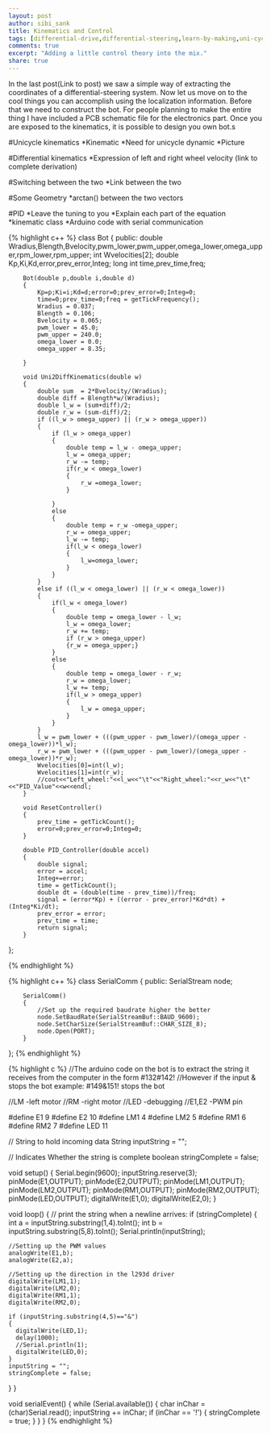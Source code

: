 ```yaml
---
layout: post
author: sibi_sank
title: Kinematics and Control
tags: [differential-drive,differential-steering,learn-by-making,uni-cycle]
comments: true
excerpt: "Adding a little control theory into the mix."
share: true
---
```


In the last post(Link to post) we saw a simple way of extracting the coordinates of a differential-steering system. Now let us move on to the cool things you can accomplish using the localization information. Before that we need to construct the bot. For people planning to make the entire thing I have included a PCB schematic file for the electronics part. Once you are exposed to the kinematics, it is possible to design you own bot.s

#Unicycle kinematics
*Kinematic
*Need for unicycle dynamic
*Picture

#Differential kinematics
*Expression of left and right wheel velocity (link to complete derivation)

#Switching between the two
*Link between the two

#Some Geometry
*arctan() between the two vectors

#PID
*Leave the tuning to you
*Explain each part of the equation
*kinematic class
*Arduino code with serial communication

{% highlight c++ %}
class Bot
{
    public:
        double Wradius,Blength,Bvelocity,pwm_lower,pwm_upper,omega_lower,omega_upper,rpm_lower,rpm_upper;
        int Wvelocities[2];
        double Kp,Ki,Kd,error,prev_error,Integ;
        long int time,prev_time,freq;

        Bot(double p,double i,double d)
        {
            Kp=p;Ki=i;Kd=d;error=0;prev_error=0;Integ=0;
            time=0;prev_time=0;freq = getTickFrequency();
            Wradius = 0.037;
            Blength = 0.106;
            Bvelocity = 0.065;
            pwm_lower = 45.0;
            pwm_upper = 240.0;
            omega_lower = 0.0;
            omega_upper = 8.35;

        }

        void Uni2DiffKinematics(double w)
        {
            double sum  = 2*Bvelocity/(Wradius);
            double diff = Blength*w/(Wradius);
            double l_w = (sum+diff)/2;
            double r_w = (sum-diff)/2;
            if ((l_w > omega_upper) || (r_w > omega_upper))
            {
                if (l_w > omega_upper)
                {
                    double temp = l_w - omega_upper;
                    l_w = omega_upper;
                    r_w -= temp;
                    if(r_w < omega_lower)
                    {
                        r_w =omega_lower;
                    }

                }
                else
                {
                    double temp = r_w -omega_upper;
                    r_w = omega_upper;
                    l_w -= temp;
                    if(l_w < omega_lower)
                    {
                        l_w=omega_lower;
                    }
                }
            }
            else if ((l_w < omega_lower) || (r_w < omega_lower))
            {
                if(l_w < omega_lower)
                {
                    double temp = omega_lower - l_w;
                    l_w = omega_lower;
                    r_w += temp;
                    if (r_w > omega_upper)
                    {r_w = omega_upper;}
                }
                else
                {
                    double temp = omega_lower - r_w;
                    r_w = omega_lower;
                    l_w += temp;
                    if(l_w > omega_upper)
                    {
                        l_w = omega_upper;
                    }
                }
            }
            l_w = pwm_lower + (((pwm_upper - pwm_lower)/(omega_upper -omega_lower))*l_w);
            r_w = pwm_lower + (((pwm_upper - pwm_lower)/(omega_upper -omega_lower))*r_w);
            Wvelocities[0]=int(l_w);
            Wvelocities[1]=int(r_w);
            //cout<<"Left_wheel:"<<l_w<<"\t"<<"Right_wheel:"<<r_w<<"\t"<<"PID_Value"<<w<<endl;
        }

        void ResetController()
        {
            prev_time = getTickCount();
            error=0;prev_error=0;Integ=0;
        }

        double PID_Controller(double accel)
        {
            double signal;
            error = accel;
            Integ+=error;
            time = getTickCount();
            double dt = (double(time - prev_time))/freq;
            signal = (error*Kp) + ((error - prev_error)*Kd*dt) + (Integ*Ki/dt);
            prev_error = error;
            prev_time = time;
            return signal;
        }
};

{% endhighlight %}

{% highlight c++ %}
class SerialComm
{
    public:
        SerialStream node;

        SerialComm()
        {
            //Set up the required baudrate higher the better
            node.SetBaudRate(SerialStreamBuf::BAUD_9600);
            node.SetCharSize(SerialStreamBuf::CHAR_SIZE_8);
            node.Open(PORT);
        }

};
{% endhighlight %}

{% highlight c %}
//The arduino code on the bot is to extract the string it receives from the computer in the form #132#142!
//However if the input & stops the bot example: #149&151! stops the bot 

//LM -left motor
//RM -right motor
//LED -debugging
//E1,E2 -PWM pin

#define E1 9
#define E2 10
#define LM1 4
#define LM2 5
#define RM1 6
#define RM2 7
#define LED 11

// String to hold incoming data
String inputString = "";

// Indicates Whether the string is complete 
boolean stringComplete = false; 

void setup() 
{
  Serial.begin(9600);
  inputString.reserve(3);
  pinMode(E1,OUTPUT);
  pinMode(E2,OUTPUT);
  pinMode(LM1,OUTPUT);
  pinMode(LM2,OUTPUT);
  pinMode(RM1,OUTPUT);
  pinMode(RM2,OUTPUT);
  pinMode(LED,OUTPUT);
  digitalWrite(E1,0);
  digitalWrite(E2,0);
}

void loop() {
  // print the string when a newline arrives:
  if (stringComplete) {
    int a = inputString.substring(1,4).toInt();
    int b = inputString.substring(5,8).toInt();
    Serial.println(inputString);
    
    //Setting up the PWM values
    analogWrite(E1,b);
    analogWrite(E2,a);
    
    //Setting up the direction in the l293d driver
    digitalWrite(LM1,1);
    digitalWrite(LM2,0);
    digitalWrite(RM1,1);
    digitalWrite(RM2,0);
    
    if (inputString.substring(4,5)=="&")
    {
      digitalWrite(LED,1);
      delay(1000);
      //Serial.println(1);
      digitalWrite(LED,0);
    }
    inputString = "";
    stringComplete = false;
  }
}

void serialEvent()
{
  while (Serial.available()) {
    char inChar = (char)Serial.read();
    inputString += inChar;
    if (inChar == '!') {
      stringComplete = true;
    } 
  }
}
{% endhighlight %}
